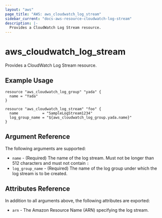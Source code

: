 ```yaml
---
layout: "aws"
page_title: "AWS: aws_cloudwatch_log_stream"
sidebar_current: "docs-aws-resource-cloudwatch-log-stream"
description: |-
  Provides a CloudWatch Log Stream resource.
---
```


# aws_cloudwatch_log_stream

Provides a CloudWatch Log Stream resource.

## Example Usage

```hcl
resource "aws_cloudwatch_log_group" "yada" {
  name = "Yada"
}

resource "aws_cloudwatch_log_stream" "foo" {
  name           = "SampleLogStream1234"
  log_group_name = "${aws_cloudwatch_log_group.yada.name}"
}
```

## Argument Reference

The following arguments are supported:

* `name` - (Required) The name of the log stream. Must not be longer than 512 characters and must not contain `:`
* `log_group_name` - (Required) The name of the log group under which the log stream is to be created.

## Attributes Reference

In addition to all arguments above, the following attributes are exported:

* `arn` - The Amazon Resource Name (ARN) specifying the log stream.